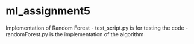 # ml_assignment5
Implementation of Random Forest
    -  test_script.py is for testing the code
    -  randomForest.py is the implementation of the algorithm